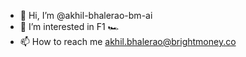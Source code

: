 - 👋 Hi, I’m @akhil-bhalerao-bm-ai
- 👀 I’m interested in F1 🏎️
- 📫 How to reach me akhil.bhalerao@brightmoney.co

<!---
akhil-bhalerao-bm-ai/akhil-bhalerao-bm-ai is a ✨ special ✨ repository because its `README.md` (this file) appears on your GitHub profile.
You can click the Preview link to take a look at your changes.
--->
